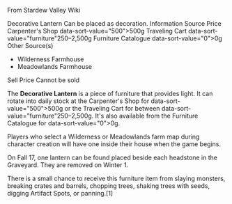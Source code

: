 From Stardew Valley Wiki

Decorative Lantern Can be placed as decoration. Information Source Price Carpenter's Shop data-sort-value="500"&gt;500g Traveling Cart data-sort-value="furniture"250–2,500g Furniture Catalogue data-sort-value="0"&gt;0g Other Source(s)

- Wilderness Farmhouse
- Meadowlands Farmhouse

Sell Price Cannot be sold

The **Decorative Lantern** is a piece of furniture that provides light. It can rotate into daily stock at the Carpenter's Shop for data-sort-value="500"&gt;500g or the Traveling Cart for between data-sort-value="furniture"250–2,500g. It's also available from the Furniture Catalogue for data-sort-value="0"&gt;0g.

Players who select a Wilderness or Meadowlands farm map during character creation will have one inside their house when the game begins.

On Fall 17, one lantern can be found placed beside each headstone in the Graveyard. They are removed on Winter 1.

There is a small chance to receive this furniture item from slaying monsters, breaking crates and barrels, chopping trees, shaking trees with seeds, digging Artifact Spots, or panning.\[1]